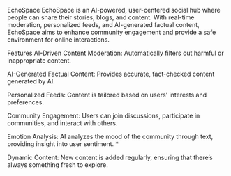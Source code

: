 EchoSpace
EchoSpace is an AI-powered, user-centered social hub where people can share their stories, blogs, and content. With real-time moderation, personalized feeds, and AI-generated factual content, EchoSpace aims to enhance community engagement and provide a safe environment for online interactions.

Features
AI-Driven Content Moderation: Automatically filters out harmful or inappropriate content.

AI-Generated Factual Content: Provides accurate, fact-checked content generated by AI.

Personalized Feeds: Content is tailored based on users' interests and preferences.

Community Engagement: Users can join discussions, participate in communities, and interact with others.

Emotion Analysis: AI analyzes the mood of the community through text, providing insight into user sentiment. *

Dynamic Content: New content is added regularly, ensuring that there’s always something fresh to explore.
